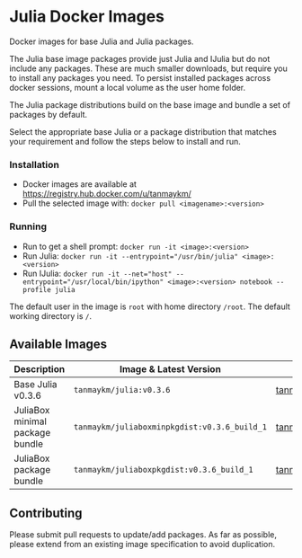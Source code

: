 # Julia Docker Images

Docker images for base Julia and Julia packages. 

The Julia base image packages provide just Julia and IJulia but do not include any packages. These are much smaller downloads, but require you to install any packages you need.
To persist installed packages across docker sessions, mount a local volume as the user home folder.

The Julia package distributions build on the base image and bundle a set of packages by default.

Select the appropriate base Julia or a package distribution that matches your requirement and follow the steps below to install and run.

### Installation
- Docker images are available at https://registry.hub.docker.com/u/tanmaykm/
- Pull the selected image with: `docker pull <imagename>:<version>`

### Running
- Run to get a shell prompt: `docker run -it <image>:<version>`
- Run Julia: `docker run -it --entrypoint="/usr/bin/julia" <image>:<version>`
- Run IJulia: `docker run -it --net="host" --entrypoint="/usr/local/bin/ipython" <image>:<version> notebook --profile julia`

The default user in the image is `root` with home directory `/root`. The default working directory is `/`.

## Available Images

Description                     | Image & Latest Version                           | URL
--------------------------------|--------------------------------------------------|-------------------------------------
Base Julia v0.3.6               | `tanmaykm/julia:v0.3.6`                          | [tanmaykm/julia](https://registry.hub.docker.com/u/tanmaykm/julia/)
JuliaBox minimal package bundle | `tanmaykm/juliaboxminpkgdist:v0.3.6_build_1`     | [tanmaykm/juliaboxminpkgdist](https://registry.hub.docker.com/u/tanmaykm/juliaboxminpkgdist/)
JuliaBox package bundle         | `tanmaykm/juliaboxpkgdist:v0.3.6_build_1`        | [tanmaykm/juliaboxpkgdist](https://registry.hub.docker.com/u/tanmaykm/juliaboxpkgdist/)

## Contributing
Please submit pull requests to update/add packages. As far as possible, please extend from an existing image specification to avoid duplication.

